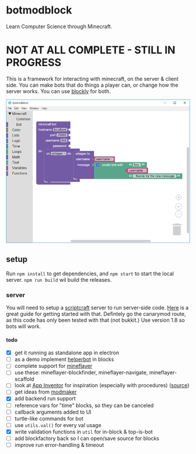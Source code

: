 # botmodblock

Learn Computer Science through Minecraft.

# NOT AT ALL COMPLETE - STILL IN PROGRESS

This is a framework for interacting with minecraft, on the server & client side.  You can make bots that do things a player can, or change how the server works. You can use [blockly](https://developers.google.com/blockly/) for both.

![screenshot](screenshot.png)

## setup

Run `npm install` to get dependencies, and `npm start` to start the local server. `npm run build` wil build the releases.

### server

You will need to setup a [scriptcraft](http://scriptcraftjs.org/) server to run server-side code. [Here](https://github.com/walterhiggins/ScriptCraft/blob/master/README.md) is a great guide for getting started with that. Defintely go the canarymod route, as this code has only been tested with that (not bukkit.) Use version 1.8 so bots will work.



#### todo
-  [X] get it running as standalone app in electron
-  [ ] as a demo implement [helperbot](https://www.npmjs.com/package/helperbot) in blocks
-  [ ] complete support for [mineflayer](https://github.com/PrismarineJS/mineflayer)
-  [ ] use these: mineflayer-blockfinder, mineflayer-navigate, mineflayer-scaffold
-  [ ] look at [App Inventor](http://ai2.appinventor.mit.edu/) for inspiration (especially with procedures) ([source](https://github.com/mit-cml/appinventor-sources))
-  [ ] get ideas from [modmaker](http://inspiredtoeducate.net/modmaker/)
-  [X] add backend run support
-  [ ] reference vars for "time" blocks, so they can be canceled
-  [ ] callback arguments added to UI
-  [ ] turtle-like commands for bot
-  [ ] use `utils.val()` for every val usage
-  [X] write validation functions in `util` for in-block & top-is-bot
-  [ ] add blockfactory back so I can open/save source for blocks
-  [ ] improve run error-handling & timeout
